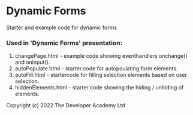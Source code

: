 # Dynamic Forms

Starter and example code for dynamic forms

### Used in 'Dynamic Forms' presentation:
1. changePage.html - example code showing eventhandlers onchange() and oninput().
1. autoPopulate.html - starter code for autopoulating form elements.
1. autoFill.html - startercode for filling selection elements based on user selection.
1. hiddenElements.html - starter code showing the hiding / unhiding of elements.

Copyright (c) 2022 The Developer Academy Ltd
